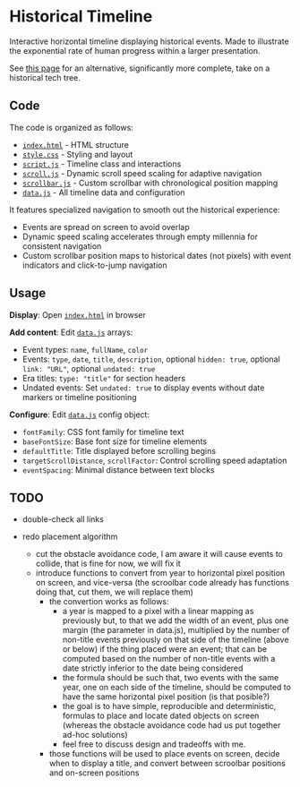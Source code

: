 # Historical Timeline

Interactive horizontal timeline displaying historical events.
Made to illustrate the exponential rate of human progress within a larger presentation.

See [this page](https://www.historicaltechtree.com/) for an alternative, significantly more complete, take on a historical tech tree.

## Code

The code is organized as follows:
- [`index.html`](index.html) - HTML structure
- [`style.css`](style.css) - Styling and layout  
- [`script.js`](script.js) - Timeline class and interactions
- [`scroll.js`](scroll.js) - Dynamic scroll speed scaling for adaptive navigation
- [`scrollbar.js`](scrollbar.js) - Custom scrollbar with chronological position mapping
- [`data.js`](data.js) - All timeline data and configuration

It features specialized navigation to smooth out the historical experience:
- Events are spread on screen to avoid overlap
- Dynamic speed scaling accelerates through empty millennia for consistent navigation
- Custom scrollbar position maps to historical dates (not pixels) with event indicators and click-to-jump navigation

## Usage

**Display**: Open [`index.html`](index.html) in browser

**Add content**: Edit [`data.js`](data.js) arrays:
- Event types: `name`, `fullName`, `color`
- Events: `type`, `date`, `title`, `description`, optional `hidden: true`, optional `link: "URL"`, optional `undated: true`
- Era titles: `type: "title"` for section headers
- Undated events: Set `undated: true` to display events without date markers or timeline positioning

**Configure**: Edit [`data.js`](data.js) config object:
- `fontFamily`: CSS font family for timeline text
- `baseFontSize`: Base font size for timeline elements
- `defaultTitle`: Title displayed before scrolling begins
- `targetScrollDistance`, `scrollFactor`: Control scrolling speed adaptation
- `eventSpacing`: Minimal distance between text blocks

## TODO

* double-check all links

* redo placement algorithm
  * cut the obstacle avoidance code, I am aware it will cause events to collide, that is fine for now, we will fix it
  * introduce functions to convert from year to horizontal pixel position on screen, and vice-versa (the scroolbar code already has functions doing that, cut them, we will replace them)
    * the convertion works as follows:
      * a year is mapped to a pixel with a linear mapping as previously
      but, to that we add the width of an event, plus one margin (the parameter in data.js), multiplied by the number of non-title events previously on that side of the timeline (above or below) if the thing placed were an event; that can be computed based on the number of non-title events with a date strictly inferior to the date being considered
      * the formula should be such that, two events with the same year, one on each side of the timeline, should be computed to have the same horizontal pixel position (is that posible?)
      * the goal is to have simple, reproducible and deterministic, formulas to place and locate dated objects on screen (whereas the obstacle avoidance code had us put together ad-hoc solutions)
      * feel free to discuss design and tradeoffs with me.
    * those functions will be used to place events on screen, decide when to display a title, and convert between scroolbar positions and on-screen positions